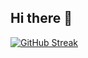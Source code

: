 ## Hi there 👋

[![GitHub Streak](https://streak-stats.demolab.com/?user=naol-ayele)](https://git.io/streak-stats)
